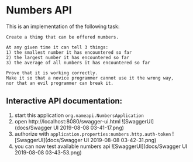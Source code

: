 # Numbers API

This is an implementation of the following task:<br>
```text
Create a thing that can be offered numbers.

At any given time it can tell 3 things:
1) the smallest number it has encountered so far
2) the largest number it has encountered so far
3) the average of all numbers it has encountered so far

Prove that it is working correctly.
Make it so that a novice programmer cannot use it the wrong way,
nor that an evil programmer can break it.
```

## Interactive API documentation:
1) start this application `org.nameapi.NumbersApplication`
2) open http://localhost:8080/swagger-ui.html
![SwaggerUI](docs/Swagger UI 2019-08-08 03-41-17.png)
3) authorize with `application.properties:numbers.http.auth-token`
![SwaggerUI](docs/Swagger UI 2019-08-08 03-42-31.png)
4) you can now test available numbers api
![SwaggerUI](docs/Swagger UI 2019-08-08 03-43-53.png)